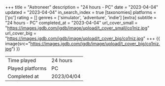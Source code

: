+++
title = "Astroneer"
description = "24 hours - PC"
date = "2023-04-04"
updated = "2023-04-04"
in_search_index = true
[taxonomies]
platforms = ['pc']
rating = []
genres = ['simulator', 'adventure', 'indie']
[extra]
subtitle = "24 hours - PC"
completed_at = "2023-04-04"
url_cover_small = "https://images.igdb.com/igdb/image/upload/t_cover_small/co1niz.jpg"
url_cover_big = "https://images.igdb.com/igdb/image/upload/t_cover_big/co1niz.jpg"
+++
{{ image(src="https://images.igdb.com/igdb/image/upload/t_cover_big/co1niz.jpg") }}

|              |            |
| ------------ | ---------- |
| Time played  | 24 hours |
| Played platforms    | PC |
| Completed at | 2023/04/04 |


